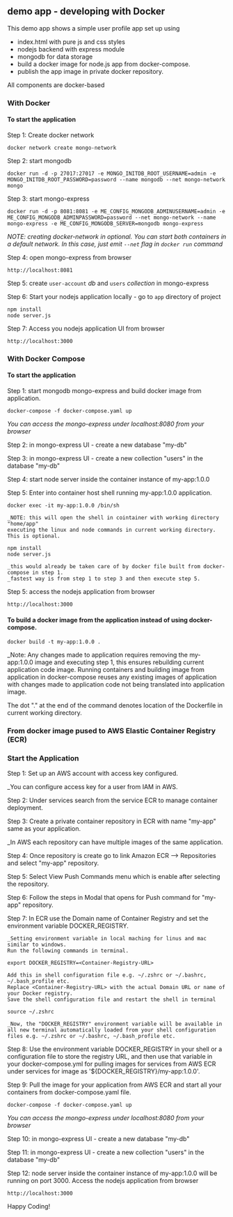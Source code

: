## demo app - developing with Docker

This demo app shows a simple user profile app set up using 
- index.html with pure js and css styles
- nodejs backend with express module
- mongodb for data storage
- build a docker image for node.js app from docker-compose.
- publish the app image in private docker repository.

All components are docker-based

### With Docker

#### To start the application

Step 1: Create docker network

    docker network create mongo-network 

Step 2: start mongodb 

    docker run -d -p 27017:27017 -e MONGO_INITDB_ROOT_USERNAME=admin -e MONGO_INITDB_ROOT_PASSWORD=password --name mongodb --net mongo-network mongo    

Step 3: start mongo-express
    
    docker run -d -p 8081:8081 -e ME_CONFIG_MONGODB_ADMINUSERNAME=admin -e ME_CONFIG_MONGODB_ADMINPASSWORD=password --net mongo-network --name mongo-express -e ME_CONFIG_MONGODB_SERVER=mongodb mongo-express   

_NOTE: creating docker-network in optional. You can start both containers in a default network. In this case, just emit `--net` flag in `docker run` command_

Step 4: open mongo-express from browser

    http://localhost:8081

Step 5: create `user-account` _db_ and `users` _collection_ in mongo-express

Step 6: Start your nodejs application locally - go to `app` directory of project 

    npm install 
    node server.js
    
Step 7: Access you nodejs application UI from browser

    http://localhost:3000

### With Docker Compose

#### To start the application

Step 1: start mongodb mongo-express and build docker image from application.

    docker-compose -f docker-compose.yaml up
    
_You can access the mongo-express under localhost:8080 from your browser_
    
Step 2: in mongo-express UI - create a new database "my-db"

Step 3: in mongo-express UI - create a new collection "users" in the database "my-db"       
    
Step 4: start node server inside the container instance of my-app:1.0.0

Step 5: Enter into container host shell running my-app:1.0.0 application.
    
    docker exec -it my-app:1.0.0 /bin/sh

    _NOTE: this will open the shell in cointainer with working directory "home/app"
    executing the linux and node commands in current working directory. This is optional.

    npm install
    node server.js

    _this would already be taken care of by docker file built from docker-compose in step 1.
    _fastest way is from step 1 to step 3 and then execute step 5.
    
Step 5: access the nodejs application from browser 

    http://localhost:3000

#### To build a docker image from the application instead of using docker-compose.

    docker build -t my-app:1.0.0 .       

_Note: Any changes made to application requires removing the my-app:1.0.0 image and executing step 1, this ensures rebuilding current application code image. Running containers and building image from application in docker-compose reuses any existing images of application with changes made to application code not being translated into application image.

The dot "." at the end of the command denotes location of the Dockerfile in current working directory.

### From docker image pused to AWS Elastic Container Registry (ECR)
### Start the Application

Step 1: Set up an AWS account with access key configured.

_You can configure access key for a user from IAM in AWS.

Step 2: Under services search from the service ECR to manage container deployment.

Step 3: Create a private container repository in ECR with name "my-app" same as your application.

_In AWS each repository can have multiple images of the same application.

Step 4: Once repository is create go to link Amazon ECR --> Repositories and select "my-app" repository.

Step 5: Select View Push Commands menu which is enable after selecting the repository.

Step 6: Follow the steps in Modal that opens for Push command for "my-app" repository.

Step 7: In ECR use the Domain name of Container Registry and set the environment variable DOCKER_REGISTRY.

    _Setting environment variable in local maching for linus and mac similar to windows.
    Run the following commands in terminal.    
        
    export DOCKER_REGISTRY=<Container-Registry-URL>
    
    Add this in shell configuration file e.g. ~/.zshrc or ~/.bashrc, ~/.bash_profile etc.
    Replace <Container-Registry-URL> with the actual Domain URL or name of your Docker registry.
    Save the shell configuration file and restart the shell in terminal

    source ~/.zshrc

    _Now, the "DOCKER_REGISTRY" environment variable will be available in all new terminal automatically loaded from your shell configuration files e.g. ~/.zshrc or ~/.bashrc, ~/.bash_profile etc.

Step 8: Use the environment variable DOCKER_REGISTRY in your shell or a configuration file to store the registry URL, and then use that variable in your docker-compose.yml for pulling images for services from AWS ECR under services for image as '${DOCKER_REGISTRY}/my-app:1.0.0'.

Step 9: Pull the image for your application from AWS ECR and start all your containers from docker-compose.yaml file.

    docker-compose -f docker-compose.yaml up

_You can access the mongo-express under localhost:8080 from your browser_
    
Step 10: in mongo-express UI - create a new database "my-db"

Step 11: in mongo-express UI - create a new collection "users" in the database "my-db"       
    
Step 12: node server inside the container instance of my-app:1.0.0 will be running on port 3000. Access the nodejs application from browser 

    http://localhost:3000

Happy Coding!